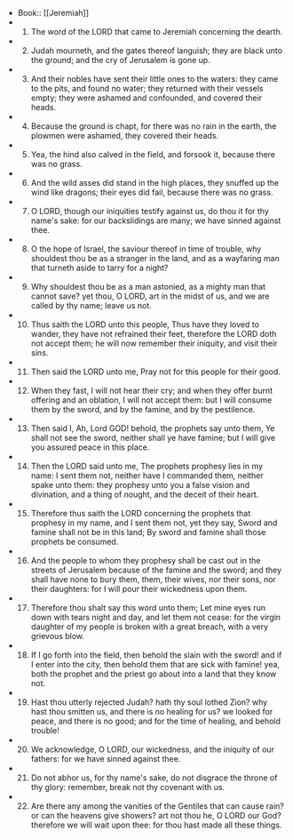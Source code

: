 - Book:: [[Jeremiah]]
- 1. The word of the LORD that came to Jeremiah concerning the dearth.
- 2. Judah mourneth, and the gates thereof languish; they are black unto the ground; and the cry of Jerusalem is gone up.
- 3. And their nobles have sent their little ones to the waters: they came to the pits, and found no water; they returned with their vessels empty; they were ashamed and confounded, and covered their heads.
- 4. Because the ground is chapt, for there was no rain in the earth, the plowmen were ashamed, they covered their heads.
- 5. Yea, the hind also calved in the field, and forsook it, because there was no grass.
- 6. And the wild asses did stand in the high places, they snuffed up the wind like dragons; their eyes did fail, because there was no grass.
- 7. O LORD, though our iniquities testify against us, do thou it for thy name's sake: for our backslidings are many; we have sinned against thee.
- 8. O the hope of Israel, the saviour thereof in time of trouble, why shouldest thou be as a stranger in the land, and as a wayfaring man that turneth aside to tarry for a night?
- 9. Why shouldest thou be as a man astonied, as a mighty man that cannot save? yet thou, O LORD, art in the midst of us, and we are called by thy name; leave us not.
- 10. Thus saith the LORD unto this people, Thus have they loved to wander, they have not refrained their feet, therefore the LORD doth not accept them; he will now remember their iniquity, and visit their sins.
- 11. Then said the LORD unto me, Pray not for this people for their good.
- 12. When they fast, I will not hear their cry; and when they offer burnt offering and an oblation, I will not accept them: but I will consume them by the sword, and by the famine, and by the pestilence.
- 13. Then said I, Ah, Lord GOD! behold, the prophets say unto them, Ye shall not see the sword, neither shall ye have famine; but I will give you assured peace in this place.
- 14. Then the LORD said unto me, The prophets prophesy lies in my name: I sent them not, neither have I commanded them, neither spake unto them: they prophesy unto you a false vision and divination, and a thing of nought, and the deceit of their heart.
- 15. Therefore thus saith the LORD concerning the prophets that prophesy in my name, and I sent them not, yet they say, Sword and famine shall not be in this land; By sword and famine shall those prophets be consumed.
- 16. And the people to whom they prophesy shall be cast out in the streets of Jerusalem because of the famine and the sword; and they shall have none to bury them, them, their wives, nor their sons, nor their daughters: for I will pour their wickedness upon them.
- 17. Therefore thou shalt say this word unto them; Let mine eyes run down with tears night and day, and let them not cease: for the virgin daughter of my people is broken with a great breach, with a very grievous blow.
- 18. If I go forth into the field, then behold the slain with the sword! and if I enter into the city, then behold them that are sick with famine! yea, both the prophet and the priest go about into a land that they know not.
- 19. Hast thou utterly rejected Judah? hath thy soul lothed Zion? why hast thou smitten us, and there is no healing for us? we looked for peace, and there is no good; and for the time of healing, and behold trouble!
- 20. We acknowledge, O LORD, our wickedness, and the iniquity of our fathers: for we have sinned against thee.
- 21. Do not abhor us, for thy name's sake, do not disgrace the throne of thy glory: remember, break not thy covenant with us.
- 22. Are there any among the vanities of the Gentiles that can cause rain? or can the heavens give showers? art not thou he, O LORD our God? therefore we will wait upon thee: for thou hast made all these things.
